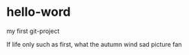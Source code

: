 # hello-word
my first git-project



If life only such as first, what the autumn wind sad picture fan
